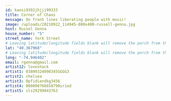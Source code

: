 ```yaml
---
id: kaosi9392jhjji99333
title: Corner of Chaos
message: On front lines liberating people with music!
image: /uploads/20210922_114945-800x400-russell-genna.jpg
host: Russel Genna
house_number: "5"
street_name: York Street
# Leaving latitude/longitude fields blank will remove the porch from the Porchfest map.
lat: "40.367968"
# Leaving latitude/longitude fields blank will remove the porch from the Porchfest map.
long: "-74.946402"
email: rgenna@gmail.com
artist12: loveshack
artist1: 03809324098345GGGG3
artist2: chelsea
artist3: 0pfidiendkg3456
artist4: 000098766658790iriod
artist5: sls29299843763
---
```

